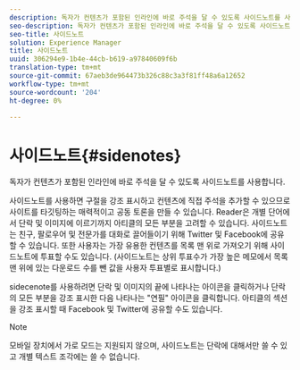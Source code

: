 ```yaml
---
description: 독자가 컨텐츠가 포함된 인라인에 바로 주석을 달 수 있도록 사이드노트를 사용합니다.
seo-description: 독자가 컨텐츠가 포함된 인라인에 바로 주석을 달 수 있도록 사이드노트를 사용합니다.
seo-title: 사이드노트
solution: Experience Manager
title: 사이드노트
uuid: 306294e9-1b4e-44cb-b619-a97840609f6b
translation-type: tm+mt
source-git-commit: 67aeb3de964473b326c88c3a3f81ff48a6a12652
workflow-type: tm+mt
source-wordcount: '204'
ht-degree: 0%

---
```



# 사이드노트{#sidenotes}

독자가 컨텐츠가 포함된 인라인에 바로 주석을 달 수 있도록 사이드노트를 사용합니다.

사이드노트를 사용하면 구절을 강조 표시하고 컨텐츠에 직접 주석을 추가할 수 있으므로 사이트를 타깃팅하는 매력적이고 공동 토론을 만들 수 있습니다. Reader은 개별 단어에서 단락 및 이미지에 이르기까지 아티클의 모든 부분을 고려할 수 있습니다. 사이드노트는 친구, 팔로우어 및 전문가를 대화로 끌어들이기 위해 Twitter 및 Facebook에 공유할 수 있습니다. 또한 사용자는 가장 유용한 컨텐츠를 목록 맨 위로 가져오기 위해 사이드노트에 투표할 수도 있습니다. (사이드노트는 상위 투표수가 가장 높은 메모에서 목록 맨 위에 있는 다운로드 수를 뺀 값을 사용자 투표별로 표시합니다.)

sidecenote를 사용하려면 단락 및 이미지의 끝에 나타나는 아이콘을 클릭하거나 단락의 모든 부분을 강조 표시한 다음 나타나는 &quot;연필&quot; 아이콘을 클릭합니다. 아티클의 섹션을 강조 표시할 때 Facebook 및 Twitter에 공유할 수도 있습니다.

>[!NOTE]
>
>모바일 장치에서 가로 모드는 지원되지 않으며, 사이드노트는 단락에 대해서만 쓸 수 있고 개별 텍스트 조각에는 쓸 수 없습니다.

